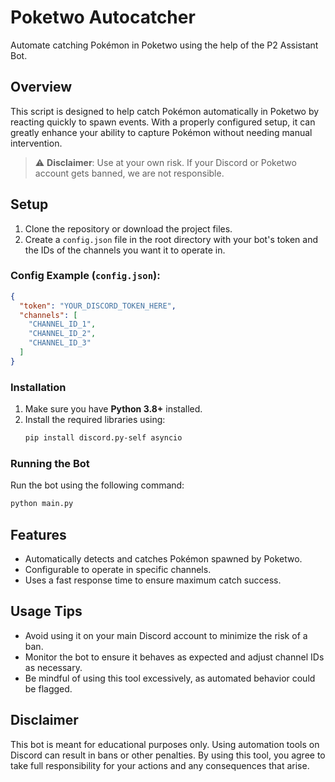 
# **Poketwo Autocatcher**

Automate catching Pokémon in Poketwo using the help of the P2 Assistant Bot.

## **Overview**
This script is designed to help catch Pokémon automatically in Poketwo by reacting quickly to spawn events. With a properly configured setup, it can greatly enhance your ability to capture Pokémon without needing manual intervention.

> ⚠ **Disclaimer**: Use at your own risk. If your Discord or Poketwo account gets banned, we are not responsible.

## **Setup**

1. Clone the repository or download the project files.
2. Create a `config.json` file in the root directory with your bot's token and the IDs of the channels you want it to operate in.

### **Config Example (`config.json`):**
```json
{
  "token": "YOUR_DISCORD_TOKEN_HERE",
  "channels": [
    "CHANNEL_ID_1",
    "CHANNEL_ID_2",
    "CHANNEL_ID_3"
  ]
}

```

### **Installation**
1. Make sure you have **Python 3.8+** installed.
2. Install the required libraries using:
   ```bash
   pip install discord.py-self asyncio
   ```
   
### **Running the Bot**
Run the bot using the following command:
```bash
python main.py
```

## **Features**
- Automatically detects and catches Pokémon spawned by Poketwo.
- Configurable to operate in specific channels.
- Uses a fast response time to ensure maximum catch success.

## **Usage Tips**
- Avoid using it on your main Discord account to minimize the risk of a ban.
- Monitor the bot to ensure it behaves as expected and adjust channel IDs as necessary.
- Be mindful of using this tool excessively, as automated behavior could be flagged.

## **Disclaimer**
This bot is meant for educational purposes only. Using automation tools on Discord can result in bans or other penalties. By using this tool, you agree to take full responsibility for your actions and any consequences that arise.
